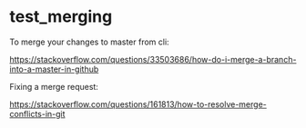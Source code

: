 # test_merging

To merge your changes to master from cli:

https://stackoverflow.com/questions/33503686/how-do-i-merge-a-branch-into-a-master-in-github

Fixing a merge request:

https://stackoverflow.com/questions/161813/how-to-resolve-merge-conflicts-in-git